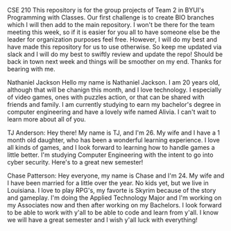 CSE 210
This repository is for the group projects of Team 2
in BYUI's Programming with Classes. Our first challenge
is to create BIO branches which I will then add to the main repository.
I won't be there for the team meeting this week, so if it is easier for you
all to have someone else be the leader for organization purposes feel free.
However, I will do my best and have made this repository for us to use otherwise.
So keep me updated via slack and I will do my best to swiftly review and update the repo!
Should be back in town next week and things will be smoother on my end. Thanks for bearing
with me.

Nathaniel Jackson
Hello my name is Nathaniel Jackson. I am 20 years old, although that will be chanign
this month, and I love technology. I especially of video games, ones with puzzles
action, or that can be shared with friends and family. I am currently studying to
earn my bachelor's degree in computer engineering and have a lovely wife named Alivia.
I can't wait to learn more about all of you.

TJ Anderson:
Hey there! My name is TJ, and I'm 26. My wife and I have a 1 month old daughter, who has been a wonderful learning experience. I love
all kinds of games, and I look forward to learning how to handle games a little better. I'm studying Computer Engineering with the intent to go into cyber security. Here's to a great new semester!

Chase Patterson:
Hey everyone, my name is Chase and I'm 24. My wife and I have been married for a little over the year. No kids yet, but we live in Louisiana. I love to play RPG's, my favorte is Skyrim because of the story and gameplay. I'm doing the Applied Technology Major and I'm working on my Associates now and then after working on my Bachelors. I look forward to be able to work with y'all to be able to code and learn from y'all. I know we will have a great semester and I wish y'all luck with everything!
